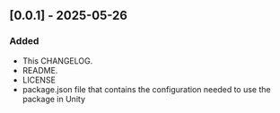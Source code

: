 ## [0.0.1] - 2025-05-26

### Added

- This CHANGELOG.
- README.
- LICENSE
- package.json file that contains the configuration needed to use the package in Unity